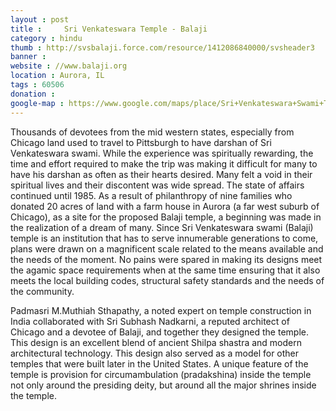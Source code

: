```yaml
---
layout : post
title : 	Sri Venkateswara Temple - Balaji
category : hindu
thumb : http://svsbalaji.force.com/resource/1412086840000/svsheader3
banner :  
website : //www.balaji.org
location : Aurora, IL
tags : 60506
donation : 
google-map : https://www.google.com/maps/place/Sri+Venkateswara+Swami+Temple/@41.7907537,-88.3460941,15z/data=!4m2!3m1!1s0x0:0x15dde6976f80ea28?sa=X&ved=0CIgBEPwSMA1qFQoTCNT7sdrexMcCFcufgAodz80JqA
---
```


Thousands of devotees from the mid western states, especially from Chicago land used to travel to Pittsburgh to have darshan of Sri Venkateswara swami. While the experience was spiritually rewarding, the time and effort required to make the trip was making it difficult for many to have his darshan as often as their hearts desired. Many felt a void in their spiritual lives and their discontent was wide spread. The state of affairs continued until 1985. As a result of philanthropy of nine families who donated 20 acres of land with a farm house in Aurora (a far west suburb of Chicago), as a site for the proposed Balaji temple, a beginning was made in the realization of a dream of many. Since Sri Venkateswara swami (Balaji) temple is an institution that has to serve innumerable generations to come, plans were drawn on a magnificent scale related to the means available and the needs of the moment. No pains were spared in making its designs meet the agamic space requirements when at the same time ensuring that it also meets the local building codes, structural safety standards and the needs of the community.

 Padmasri M.Muthiah Sthapathy, a noted expert on temple construction in India collaborated with Sri Subhash Nadkarni, a reputed architect of Chicago and a devotee of Balaji, and together they designed the temple. This design is an excellent blend of ancient Shilpa shastra and modern architectural technology. This design also served as a model for other temples that were built later in the United States. A unique feature of the temple is provision for circumambulation (pradakshina) inside the temple not only around the presiding deity, but around all the major shrines inside the temple.